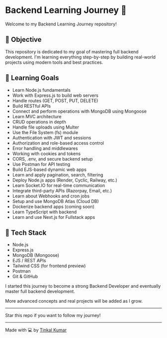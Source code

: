 # Backend Learning Journey 🚀

Welcome to my Backend Learning Journey repository!

## 📌 Objective

This repository is dedicated to my goal of mastering full backend development. I'm learning everything step-by-step by building real-world projects using modern tools and best practices.

## 🧠 Learning Goals

- Learn Node.js fundamentals
- Work with Express.js to build web servers
- Handle routes (GET, POST, PUT, DELETE)
- Build RESTful APIs
- Connect and perform operations with MongoDB using Mongoose
- Learn MVC architecture
- CRUD operations in depth
- Handle file uploads using Multer
- Use the File System (fs) module
- Authentication with JWT and sessions
- Authorization and role-based access control
- Error handling and middlewares
- Working with cookies and tokens
- CORS, .env, and secure backend setup
- Use Postman for API testing
- Build EJS-based dynamic web apps
- Learn and apply pagination, search, filtering
- Deploy Node.js apps (Render, Cyclic, Railway, etc.)
- Learn Socket.IO for real-time communication
- Integrate third-party APIs (Razorpay, Email, etc.)
- Learn about Webhooks and cron jobs
- Setup and use MongoDB Atlas (Cloud DB)
- Dockerize backend apps (coming soon)
- Learn TypeScript with backend
- Learn and use Next.js for Fullstack apps

## 🔧 Tech Stack

- Node.js
- Express.js
- MongoDB (Mongoose)
- EJS / REST APIs
- Tailwind CSS (for frontend preview)
- Postman
- Git & GitHub



I started this journey to become a strong Backend Developer and eventually master full backend development.

More advanced concepts and real projects will be added as I grow.

---

Star this repo if you want to follow my journey!

---

Made with 💻 by [Tinkal Kumar](https://github.com/MERNDevTinkal)

